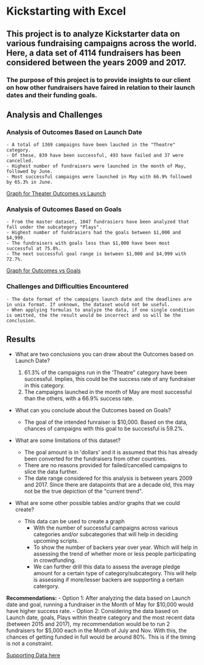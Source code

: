 # Kickstarting with Excel

## This project is to analyze Kickstarter data on various fundraising campaigns across the world. Here, a data set of 4114 fundraisers has been considered between the years 2009 and 2017.

### The purpose of this project is to provide insights to our client on how other fundraisers have faired in relation to their launch dates and their funding goals.

## Analysis and Challenges

### Analysis of Outcomes Based on Launch Date
	- A total of 1369 campaigns have been lauched in the "Theatre" category. 
	- Of these, 839 have been successful, 493 have failed and 37 were cancelled.
	- Highest number of fundraisers were launched in the month of May, followed by June.
	- Most successful campaigns were launched in May with 66.9% followed by 65.3% in June.

[Graph for Theater Outcomes vs Launch](Theater_Outcomes_vs_Launch.png)

### Analysis of Outcomes Based on Goals
	- From the master dataset, 1047 fundrasiers have been analyzed that fall under the subcategory "Plays".
	- Highest number of fundrasiers had the goals between $1,000 and $4,999.
	- The fundraisers with goals less than $1,000 have been most successful at 75.8%.
	- The next successful goal range is between $1,000 and $4,999 with 72.7%.

[Graph for Outcomes vs Goals](Outcomes_vs_Goals.png)

### Challenges and Difficulties Encountered
	- The date format of the campaigns launch date and the deadlines are in unix format. If unknown, the dataset would not be useful.
	- When applying formulas to analyze the data, if one single condition is omitted, the the result would be incorrect and so will be the conclusion.

## Results

- What are two conclusions you can draw about the Outcomes based on Launch Date?
	1. 61.3% of the campaigns run in the 'Theatre" category have been successful. Implies, this could be the success rate of any fundraiser in this category.
	2. The campaigns launched in the month of May are most successful than the others, with a 66.9% success rate.

- What can you conclude about the Outcomes based on Goals?
	- The goal of the intended funraiser is $10,000. Based on the data, chances of campaigns with this goal to be successful is 59.2%.

- What are some limitations of this dataset?
	- The goal amount is in 'dollars' and it is assumed that this has already been converted for the fundraisers from other countries.
	- There are no reasons provided for failed/cancelled campaigns to slice the data further.
	- The date range considered for this analysis is between years 2009 and 2017. Since there are datapoints that are a decade old, this may not be the true depiction of the "current trend".

- What are some other possible tables and/or graphs that we could create?
	- This data can be used to create a graph
		- With the number of successful campaigns across various categories and/or subcategories that will help in deciding upcoming scripts.
		- To show the number of backers year over year. Which will help in assessing the trend of whether more or less people participating in crowdfunding. 
		- We can further drill this data to assess the average pledge amount for a certain type of category/subcategory. This will help is assessing if more/lesser backers are supporting a certain catergory.

**Recommendations:**
	- Option 1: After analyzing the data based on Launch date and goal, running a fundraiser in the Month of May for $10,000 would have higher success rate.
	- Option 2: Considering the data based on Launch date, goals, Plays within theatre category and the most recent data (between 2015 and 2017), my recommendation would be to run 2 fundraisers for $5,000 each in the Month of July and Nov. With this, the chances of getting funded in full would be around 80%. This is if the timing is not a constraint. 

[Supporting Data here](For_Final_Recommendation.xlsx)
